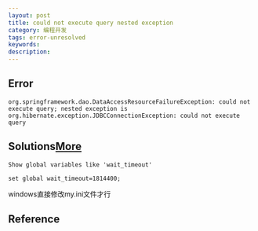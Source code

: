 ```yaml
---
layout: post
title: could not execute query nested exception
category: 编程开发
tags: error-unresolved
keywords: 
description: 
---
```


## Error

```
org.springframework.dao.DataAccessResourceFailureException: could not execute query; nested exception is org.hibernate.exception.JDBCConnectionException: could not execute query
```


## Solutions[More](http://blog.csdn.net/xingyunpi/article/details/7216016)

```
Show global variables like 'wait_timeout'

set global wait_timeout=1814400;
```

windows直接修改my.ini文件才行

## Reference
